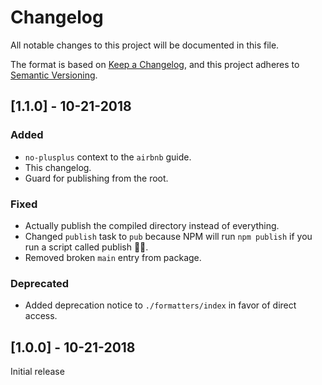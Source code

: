 # Changelog

All notable changes to this project will be documented in this file.

The format is based on [Keep a Changelog](https://keepachangelog.com/en/1.0.0/), and this project
adheres to [Semantic Versioning](https://semver.org/spec/v2.0.0.html).

## [1.1.0] - 10-21-2018

### Added

-   `no-plusplus` context to the `airbnb` guide.
-   This changelog.
-   Guard for publishing from the root.

### Fixed

-   Actually publish the compiled directory instead of everything.
-   Changed `publish` task to `pub` because NPM will run `npm publish` if you run a script called
    publish 🤦‍♂️.
-   Removed broken `main` entry from package.

### Deprecated

-   Added deprecation notice to `./formatters/index` in favor of direct access.

## [1.0.0] - 10-21-2018

Initial release
